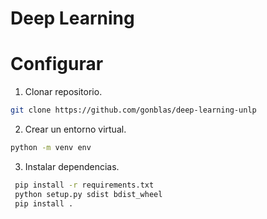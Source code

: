 # Deep Learning

# Configurar

1. Clonar repositorio.
  ```bash
  git clone https://github.com/gonblas/deep-learning-unlp
  ```

2. Crear un entorno virtual.
  ```bash
  python -m venv env
  ```
3. Instalar dependencias.
 ```bash
  pip install -r requirements.txt
  python setup.py sdist bdist_wheel
  pip install .
  ```